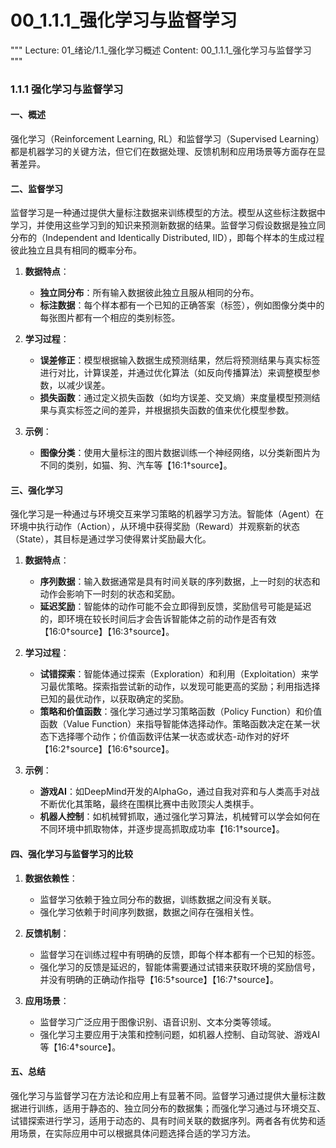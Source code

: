 # 00_1.1.1_强化学习与监督学习

"""
Lecture: 01_绪论/1.1_强化学习概述
Content: 00_1.1.1_强化学习与监督学习
"""

### 1.1.1 强化学习与监督学习

#### 一、概述
强化学习（Reinforcement Learning, RL）和监督学习（Supervised Learning）都是机器学习的关键方法，但它们在数据处理、反馈机制和应用场景等方面存在显著差异。

#### 二、监督学习
监督学习是一种通过提供大量标注数据来训练模型的方法。模型从这些标注数据中学习，并使用这些学习到的知识来预测新数据的结果。监督学习假设数据是独立同分布的（Independent and Identically Distributed, IID），即每个样本的生成过程彼此独立且具有相同的概率分布。

1. **数据特点**：
   - **独立同分布**：所有输入数据彼此独立且服从相同的分布。
   - **标注数据**：每个样本都有一个已知的正确答案（标签），例如图像分类中的每张图片都有一个相应的类别标签。

2. **学习过程**：
   - **误差修正**：模型根据输入数据生成预测结果，然后将预测结果与真实标签进行对比，计算误差，并通过优化算法（如反向传播算法）来调整模型参数，以减少误差。
   - **损失函数**：通过定义损失函数（如均方误差、交叉熵）来度量模型预测结果与真实标签之间的差异，并根据损失函数的值来优化模型参数。

3. **示例**：
   - **图像分类**：使用大量标注的图片数据训练一个神经网络，以分类新图片为不同的类别，如猫、狗、汽车等【16:1†source】。

#### 三、强化学习
强化学习是一种通过与环境交互来学习策略的机器学习方法。智能体（Agent）在环境中执行动作（Action），从环境中获得奖励（Reward）并观察新的状态（State），其目标是通过学习使得累计奖励最大化。

1. **数据特点**：
   - **序列数据**：输入数据通常是具有时间关联的序列数据，上一时刻的状态和动作会影响下一时刻的状态和奖励。
   - **延迟奖励**：智能体的动作可能不会立即得到反馈，奖励信号可能是延迟的，即环境在较长时间后才会告诉智能体之前的动作是否有效【16:0†source】【16:3†source】。

2. **学习过程**：
   - **试错探索**：智能体通过探索（Exploration）和利用（Exploitation）来学习最优策略。探索指尝试新的动作，以发现可能更高的奖励；利用指选择已知的最优动作，以获取确定的奖励。
   - **策略和价值函数**：强化学习通过学习策略函数（Policy Function）和价值函数（Value Function）来指导智能体选择动作。策略函数决定在某一状态下选择哪个动作；价值函数评估某一状态或状态-动作对的好坏【16:2†source】【16:6†source】。

3. **示例**：
   - **游戏AI**：如DeepMind开发的AlphaGo，通过自我对弈和与人类高手对战不断优化其策略，最终在围棋比赛中击败顶尖人类棋手。
   - **机器人控制**：如机械臂抓取，通过强化学习算法，机械臂可以学会如何在不同环境中抓取物体，并逐步提高抓取成功率【16:1†source】。

#### 四、强化学习与监督学习的比较
1. **数据依赖性**：
   - 监督学习依赖于独立同分布的数据，训练数据之间没有关联。
   - 强化学习依赖于时间序列数据，数据之间存在强相关性。

2. **反馈机制**：
   - 监督学习在训练过程中有明确的反馈，即每个样本都有一个已知的标签。
   - 强化学习的反馈是延迟的，智能体需要通过试错来获取环境的奖励信号，并没有明确的正确动作指导【16:5†source】【16:7†source】。

3. **应用场景**：
   - 监督学习广泛应用于图像识别、语音识别、文本分类等领域。
   - 强化学习主要应用于决策和控制问题，如机器人控制、自动驾驶、游戏AI等【16:4†source】。

#### 五、总结
强化学习与监督学习在方法论和应用上有显著不同。监督学习通过提供大量标注数据进行训练，适用于静态的、独立同分布的数据集；而强化学习通过与环境交互、试错探索进行学习，适用于动态的、具有时间关联的数据序列。两者各有优势和适用场景，在实际应用中可以根据具体问题选择合适的学习方法。
